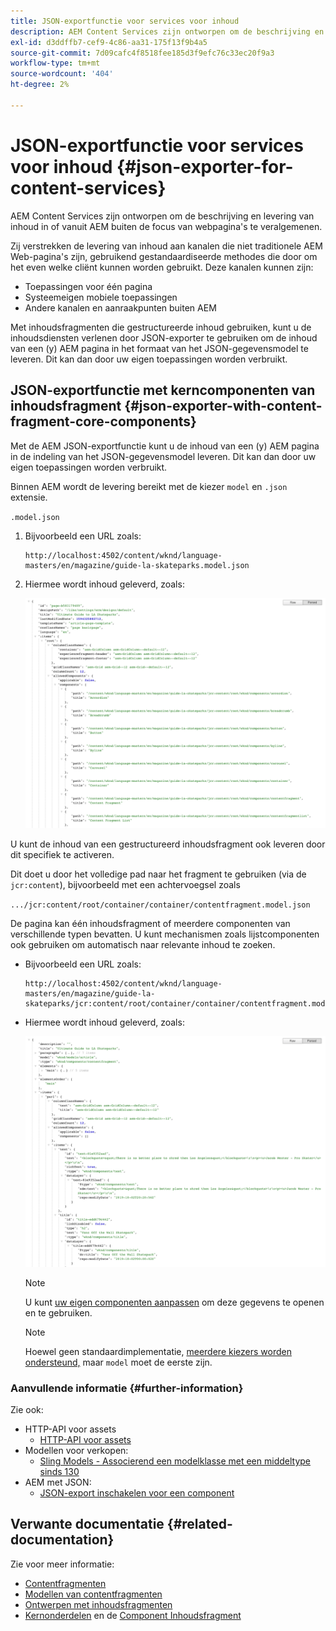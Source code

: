 ```yaml
---
title: JSON-exportfunctie voor services voor inhoud
description: AEM Content Services zijn ontworpen om de beschrijving en levering van inhoud in of vanuit AEM te veralgemenen, waarbij de aandacht niet op webpagina's wordt gevestigd. Zij verstrekken de levering van inhoud aan kanalen die niet traditionele AEM Web-pagina's zijn, gebruikend gestandaardiseerde methodes die door om het even welke cliënt kunnen worden gebruikt.
exl-id: d3ddffb7-cef9-4c86-aa31-175f13f9b4a5
source-git-commit: 7d09cafc4f8518fee185d3f9efc76c33ec20f9a3
workflow-type: tm+mt
source-wordcount: '404'
ht-degree: 2%

---
```


# JSON-exportfunctie voor services voor inhoud {#json-exporter-for-content-services}

AEM Content Services zijn ontworpen om de beschrijving en levering van inhoud in of vanuit AEM buiten de focus van webpagina&#39;s te veralgemenen.

Zij verstrekken de levering van inhoud aan kanalen die niet traditionele AEM Web-pagina&#39;s zijn, gebruikend gestandaardiseerde methodes die door om het even welke cliënt kunnen worden gebruikt. Deze kanalen kunnen zijn:

* Toepassingen voor één pagina
* Systeemeigen mobiele toepassingen
* Andere kanalen en aanraakpunten buiten AEM

Met inhoudsfragmenten die gestructureerde inhoud gebruiken, kunt u de inhoudsdiensten verlenen door JSON-exporter te gebruiken om de inhoud van een (y) AEM pagina in het formaat van het JSON-gegevensmodel te leveren. Dit kan dan door uw eigen toepassingen worden verbruikt.

## JSON-exportfunctie met kerncomponenten van inhoudsfragment {#json-exporter-with-content-fragment-core-components}

Met de AEM JSON-exportfunctie kunt u de inhoud van een (y) AEM pagina in de indeling van het JSON-gegevensmodel leveren. Dit kan dan door uw eigen toepassingen worden verbruikt.

Binnen AEM wordt de levering bereikt met de kiezer `model` en `.json` extensie.

`.model.json`

1. Bijvoorbeeld een URL zoals:

   ```shell
   http://localhost:4502/content/wknd/language-masters/en/magazine/guide-la-skateparks.model.json
   ```

1. Hiermee wordt inhoud geleverd, zoals:

   ![JSON-model van WKND-inhoud](assets/json-model-wknd.png)

U kunt de inhoud van een gestructureerd inhoudsfragment ook leveren door dit specifiek te activeren.

Dit doet u door het volledige pad naar het fragment te gebruiken (via de `jcr:content`), bijvoorbeeld met een achtervoegsel zoals

`.../jcr:content/root/container/container/contentfragment.model.json`

De pagina kan één inhoudsfragment of meerdere componenten van verschillende typen bevatten. U kunt mechanismen zoals lijstcomponenten ook gebruiken om automatisch naar relevante inhoud te zoeken.

* Bijvoorbeeld een URL zoals:

  ```shell
  http://localhost:4502/content/wknd/language-masters/en/magazine/guide-la-skateparks/jcr:content/root/container/container/contentfragment.model.json
  ```

* Hiermee wordt inhoud geleverd, zoals:

  ![JSON-model van WKND-inhoudsfragment](assets/json-model-wknd-content-fragment.png)

  >[!NOTE]
  >
  >U kunt [uw eigen componenten aanpassen](enabling-json-exporter.md) om deze gegevens te openen en te gebruiken.

  >[!NOTE]
  >
  >Hoewel geen standaardimplementatie, [meerdere kiezers worden ondersteund,](enabling-json-exporter.md#multiple-selectors) maar `model` moet de eerste zijn.

### Aanvullende informatie {#further-information}

Zie ook:

* HTTP-API voor assets
   * [HTTP-API voor assets](/help/assets/developer-reference-material-apis.md)
* Modellen voor verkopen:
   * [Sling Models - Associerend een modelklasse met een middeltype sinds 130](https://sling.apache.org/documentation/bundles/models.html#associating-a-model-class-with-a-resource-type-since-130)
* AEM met JSON:
   * [JSON-export inschakelen voor een component](enabling-json-exporter.md)

## Verwante documentatie {#related-documentation}

Zie voor meer informatie:

* [Contentfragmenten](/help/sites-cloud/administering/content-fragments/overview.md)
* [Modellen van contentfragmenten](/help/sites-cloud/administering/content-fragments/content-fragment-models.md)
* [Ontwerpen met inhoudsfragmenten](/help/sites-cloud/authoring/fundamentals/content-fragments.md)
* [Kernonderdelen](https://experienceleague.adobe.com/docs/experience-manager-core-components/using/introduction.html) en de [Component Inhoudsfragment](https://experienceleague.adobe.com/docs/experience-manager-core-components/using/components/content-fragment-component.html)
